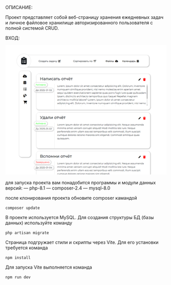 
ОПИСАНИЕ: 

Проект представляет собой веб-страницу хранения ежедневных задач и личное файловое хранилище авторизированного пользователя с полной системой CRUD.

ВХОД: 

![alt-text](https://github.com/Murcilton/upzim2025/blob/master/image.png?raw=true)

для запуска проекта вам понадобится программы и модули данных версий:
— php-8.1
— composer-2.4
— mysql-8.0

после клонирования проекта обновите composer камандой
```
composer update
```
В проекте используется MySQL. Для создания структуры БД (базы данных) используйте команду
```
php artisan migrate

```
Страница подгружает стили и скрипты через Vite. Для его установки требуется команда 
```
npm install

```
Для запуска Vite выполняется команда 
```
npm run dev
```
